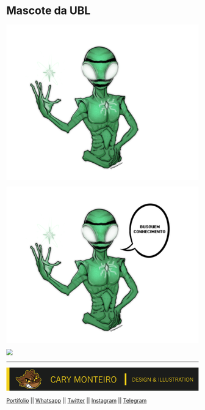 # Mascote da UBL

![](https://github.com/Universidade-Livre/imagens/blob/main/mascote/mascote_ubl_1.png)

![](https://github.com/Universidade-Livre/imagens/blob/main/mascote/mascote_ubl_2.png)

![](https://github.com/Universidade-Livre/imagens/blob/main/mascote/mascote_ubl_3.png)

---
![](https://github.com/Universidade-Livre/imagens/blob/main/mascote/unnamed.png)

[Portifolio](https://www.behance.net/thehavanawolf) || [Whatsapp](https://api.whatsapp.com/send?phone=5521974469309&text=Cary%20on%20Whatsapp!) || [Twitter](https://twitter.com/thehavanawolf) || [Instagram](https://www.instagram.com/thehavanawolf/) || [Telegram](https://t.me/thehavanawolf)
